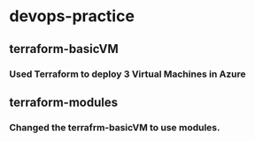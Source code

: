 # devops-practice
## terraform-basicVM
### Used Terraform to deploy 3 Virtual Machines in Azure

## terraform-modules
### Changed the terrafrm-basicVM to use modules. 
